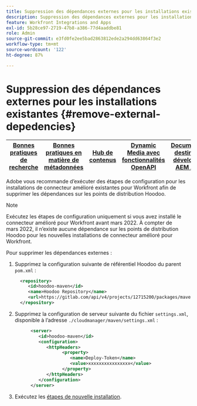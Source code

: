 ```yaml
---
title: Suppression des dépendances externes pour les installations existantes
description: Suppression des dépendances externes pour les installations existantes
feature: Workfront Integrations and Apps
exl-id: 5b28ce97-2719-47b8-a386-77d4aaddbe81
role: Admin
source-git-commit: e3fd0fe2ee5bad2863812ede2a294dd63864f3e2
workflow-type: tm+mt
source-wordcount: '122'
ht-degree: 87%

---
```


# Suppression des dépendances externes pour les installations existantes {#remove-external-depedencies}

| [Bonnes pratiques de recherche](/help/assets/search-best-practices.md) | [ Bonnes pratiques en matière de métadonnées](/help/assets/metadata-best-practices.md) | [Hub de contenus](/help/assets/product-overview.md) | [Dynamic Media avec fonctionnalités OpenAPI](/help/assets/dynamic-media-open-apis-overview.md) | [Documentation destinée aux développeurs AEM Assets](https://developer.adobe.com/experience-cloud/experience-manager-apis/) |
| ------------- | --------------------------- |---------|----|-----|

Adobe vous recommande d’exécuter des étapes de configuration pour les installations de connecteur amélioré existantes pour Workfront afin de supprimer les dépendances sur les points de distribution Hoodoo.

>[!NOTE]
>
>Exécutez les étapes de configuration uniquement si vous avez installé le connecteur amélioré pour Workfront avant mars 2022. À compter de mars 2022, il n’existe aucune dépendance sur les points de distribution Hoodoo pour les nouvelles installations de connecteur amélioré pour Workfront.

Pour supprimer les dépendances externes :

1. Supprimez la configuration suivante de référentiel Hoodoo du parent `pom.xml` :

   ```XML
     <repository>
        <id>hoodoo-maven</id>
        <name>Hoodoo Repository</name>
        <url>https://gitlab.com/api/v4/projects/12715200/packages/maven</url>
     </repository>
   ```

1. Supprimez la configuration de serveur suivante du fichier `settings.xml`, disponible à l’adresse `./cloudmanager/maven/settings.xml` :

   ```XML
         <server>
            <id>hoodoo-maven</id>
            <configuration>
               <httpHeaders>
                     <property>
                        <name>Deploy-Token</name>
                        <value>xxxxxxxxxxxxxxxx</value>
                     </property>
               </httpHeaders>
            </configuration>
         </server>
   ```

1. Exécutez les [étapes de nouvelle installation](workfront-connector-install.md).
